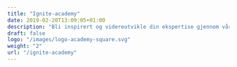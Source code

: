 ```yaml
---
title: "Ignite-academy"
date: 2019-02-20T13:09:05+01:00
description: "Bli inspirert og videreutvikle din ekspertise gjennom våre videoer og tilpassede kurs innenfor strategisk innkjøp"
draft: false
logo: "/images/logo-academy-square.svg"
weight: "2"
url: "/ignite-academy"
---
```


